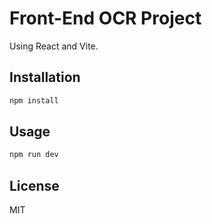 # Front-End OCR Project

Using React and Vite.

## Installation

```bash
npm install
```

## Usage

```bash
npm run dev
```

## License

MIT
